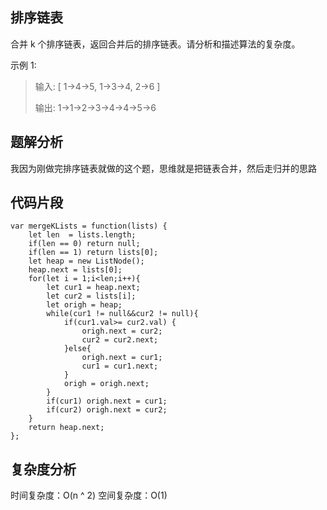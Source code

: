## 排序链表

合并 k 个排序链表，返回合并后的排序链表。请分析和描述算法的复杂度。

示例 1:

> 输入: [
            1->4->5,
            1->3->4,
            2->6
        ]
>
> 输出: 1->1->2->3->4->4->5->6

## 题解分析

我因为刚做完排序链表就做的这个题，思维就是把链表合并，然后走归并的思路

## 代码片段

```JS
var mergeKLists = function(lists) {
    let len  = lists.length;
    if(len == 0) return null;
    if(len == 1) return lists[0];
    let heap = new ListNode();
    heap.next = lists[0];
    for(let i = 1;i<len;i++){
        let cur1 = heap.next;
        let cur2 = lists[i];
        let origh = heap;
        while(cur1 != null&&cur2 != null){
            if(cur1.val>= cur2.val) {
                origh.next = cur2;
                cur2 = cur2.next;
            }else{
                origh.next = cur1;
                cur1 = cur1.next;
            }
            origh = origh.next;
        }
        if(cur1) origh.next = cur1;
        if(cur2) origh.next = cur2;
    }
    return heap.next;
};
```

## 复杂度分析

时间复杂度：O(n ^ 2)
空间复杂度：O(1)